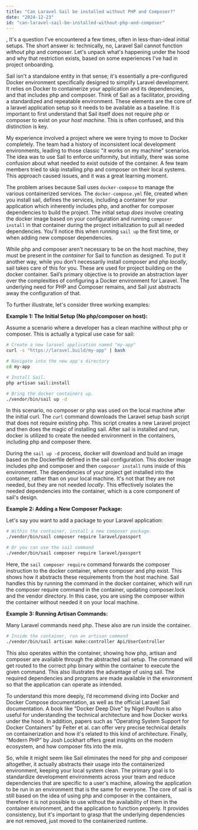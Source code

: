 ```yaml
---
title: "Can Laravel Sail be installed without PHP and Composer?"
date: "2024-12-23"
id: "can-laravel-sail-be-installed-without-php-and-composer"
---
```


,  It's a question I've encountered a few times, often in less-than-ideal initial setups. The short answer is: technically, no, Laravel Sail cannot function *without* php and composer. Let's unpack what's happening under the hood and why that restriction exists, based on some experiences I've had in project onboarding.

Sail isn't a standalone entity in that sense; it's essentially a pre-configured Docker environment specifically designed to simplify Laravel development. It relies on Docker to containerize your application and its dependencies, and that includes php and composer. Think of Sail as a facilitator, providing a standardized and repeatable environment. These elements are the core of a laravel application setup so it needs to be available as a baseline. It is important to first understand that Sail itself does not require php or composer to exist on *your host machine*. This is often confused, and this distinction is key.

My experience involved a project where we were trying to move to Docker completely. The team had a history of inconsistent local development environments, leading to those classic "it works on my machine" scenarios. The idea was to use Sail to enforce uniformity, but initially, there was some confusion about what needed to exist outside of the container. A few team members tried to skip installing php and composer on their local systems. This approach caused issues, and it was a great learning moment.

The problem arises because Sail uses `docker-compose` to manage the various containerized services. The `docker-compose.yml` file, created when you install sail, defines the services, including a container for your application which inherently includes php, and another for composer dependencies to build the project. The initial setup *does* involve creating the docker image based on your configuration and running `composer install` in that container during the project initialization to pull all needed dependencies. You'll notice this when running `sail up` the first time, or when adding new composer dependencies.

While php and composer aren't necessary to be on the host machine, they must be present in the *container* for Sail to function as designed. To put it another way, while you don’t necessarily install composer and php *locally*, sail takes care of this for you. These are used for project building on the docker container. Sail’s primary objective is to provide an abstraction layer over the complexities of configuring a Docker environment for Laravel. The underlying need for PHP and Composer remains, and Sail just abstracts away the configuration of that.

To further illustrate, let's consider three working examples:

**Example 1: The Initial Setup (No php/composer on host):**

Assume a scenario where a developer has a clean machine without php or composer. This is actually a typical use case for sail:

```bash
# Create a new laravel application named "my-app"
curl -s "https://laravel.build/my-app" | bash

# Navigate into the new app's directory
cd my-app

# Install Sail.
php artisan sail:install

# Bring the docker containers up.
./vendor/bin/sail up -d
```

In this scenario, no composer or php was used on the local machine after the initial curl. The `curl` command downloads the Laravel setup bash script that does not require existing php. This script creates a new Laravel project and then does the magic of installing sail. After sail is installed and run, docker is utilized to create the needed environment in the containers, including php and composer there.

During the `sail up -d` process, docker will download and build an image based on the Dockerfile defined in the sail configuration. This docker image includes php and composer and then `composer install` runs inside of this environment. The dependencies of your project get installed into the container, rather than on your local machine. It's not that they are not needed, but they are not needed *locally*. This effectively isolates the needed dependencies into the container, which is a core component of sail's design.

**Example 2: Adding a New Composer Package:**

Let's say you want to add a package to your Laravel application:

```bash
# Within the container, install a new composer package.
./vendor/bin/sail composer require laravel/passport

# Or you can use the sail command
./vendor/bin/sail composer require laravel/passport
```
Here, the `sail composer require` command forwards the composer instruction to the docker container, where composer and php exist. This shows how it abstracts these requirements from the host machine. Sail handles this by running the command in the docker container, which will run the composer require command in the container, updating composer.lock and the vendor directory. In this case, you are using the composer within the container without needed it on your local machine.

**Example 3: Running Artisan Commands:**

Many Laravel commands need php. These also are run inside the container.

```bash
# Inside the container, run an artisan command
./vendor/bin/sail artisan make:controller Api/UserController
```

This also operates within the container, showing how php, artisan and composer are available through the abstracted sail setup. The command will get routed to the correct php binary within the container to execute the given command. This also illustrates the advantage of using sail. The required dependencies and programs are made available in the environment so that the application can operate as intended.

To understand this more deeply, I’d recommend diving into Docker and Docker Compose documentation, as well as the official Laravel Sail documentation. A book like "Docker Deep Dive" by Nigel Poulton is also useful for understanding the technical architecture and how Docker works under the hood. In addition, papers such as “Operating System Support for Docker Containers” by Felter et al. can offer very precise technical details on containerization and how it's related to this kind of architecture. Finally, “Modern PHP” by Josh Lockhart offers great insights on the modern ecosystem, and how composer fits into the mix.

So, while it might seem like Sail eliminates the need for php and composer altogether, it actually abstracts their usage into the containerized environment, keeping your local system clean. The primary goal is to standardize development environments across your team and reduce dependencies that are specific to a user's machine, allowing the application to be run in an environment that is the same for everyone. The core of sail is still based on the idea of using php and composer in the containers, therefore it is not possible to use without the availability of them in the container environment, and the application to function properly. It provides consistency, but it's important to grasp that the underlying dependencies are not removed, just moved to the containerized runtime.
